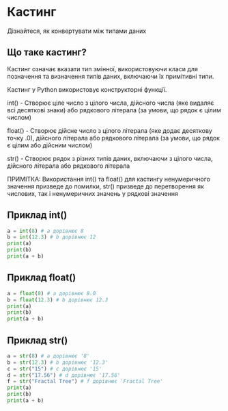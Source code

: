 # Кастинг
Дізнайтеся, як конвертувати між типами даних

## Що таке кастинг?

Кастинг означає вказати тип змінної, використовуючи класи для позначення та визначення типів даних, включаючи їх примітивні типи.

Кастинг у Python використовує конструкторні функції.

int() - Створює ціле число з цілого числа, дійсного числа (яке видаляє всі десяткові знаки) або рядкового літерала (за умови, що рядок є цілим числом)

float() - Створює дійсне число з цілого літерала (яке додає десяткову точку .0), дійсного літерала або рядкового літерала (за умови, що рядок є цілим або дійсним числом)

str() - Створює рядок з різних типів даних, включаючи з цілого числа, дійсного літерала або рядкового літерала

ПРИМІТКА: Використання int() та float() для кастингу ненумеричного значення призведе до помилки, str() призведе до перетворення як числових, так і ненумеричних значень у рядкові значення

## Приклад int()
```python
a = int(8) # a дорівнює 8
b = int(12.3) # b дорівнює 12
print(a)
print(b)
print(a + b)
```

## Приклад float()
```python
a = float(8) # a дорівнює 8.0
b = float(12.3) # b дорівнює 12.3
print(a)
print(b)
print(a + b)
```

## Приклад str()
```python
a = str(8) # a дорівнює '8'
b = str(12.3) # b дорівнює '12.3'
c = str("15") # c дорівнює '15'
d = str("17.56") # d дорівнює '17.56'
f = str("Fractal Tree") # f дорівнює 'Fractal Tree'
print(a)
print(b)
print(a + b)
```